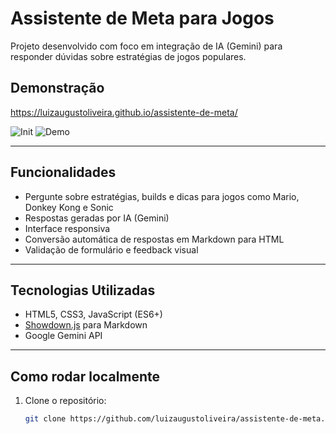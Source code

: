 # Assistente de Meta para Jogos

Projeto desenvolvido com foco em integração de IA (Gemini) para responder dúvidas sobre estratégias de jogos populares.

## Demonstração

https://luizaugustoliveira.github.io/assistente-de-meta/

![Init](./assistente-de-meta/assets/init.png)
![Demo](./assistente-de-meta/assets/demo.png)

---

## Funcionalidades

- Pergunte sobre estratégias, builds e dicas para jogos como Mario, Donkey Kong e Sonic
- Respostas geradas por IA (Gemini)
- Interface responsiva
- Conversão automática de respostas em Markdown para HTML
- Validação de formulário e feedback visual

---

## Tecnologias Utilizadas

- HTML5, CSS3, JavaScript (ES6+)
- [Showdown.js](https://github.com/showdownjs/showdown) para Markdown
- Google Gemini API

---

## Como rodar localmente

1. Clone o repositório:
   ```bash
   git clone https://github.com/luizaugustoliveira/assistente-de-meta.git
